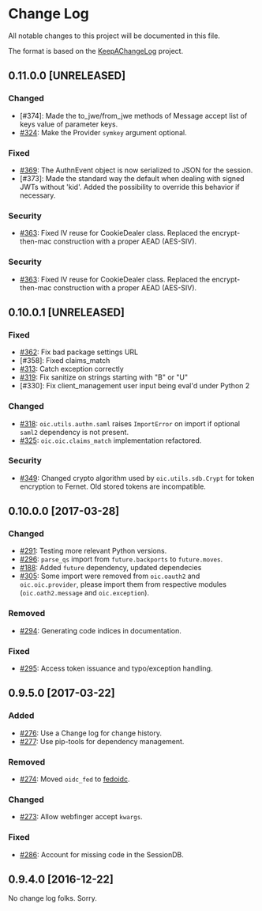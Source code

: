 # Change Log
All notable changes to this project will be documented in this file.

The format is based on the [KeepAChangeLog] project.

[KeepAChangeLog]: http://keepachangelog.com/

## 0.11.0.0 [UNRELEASED]

### Changed
- [#374]: Made the to_jwe/from_jwe methods of Message accept list of keys value of parameter keys.
- [#324]: Make the Provider `symkey` argument optional.

### Fixed
- [#369]: The AuthnEvent object is now serialized to JSON for the session.
- [#373]: Made the standard way the default when dealing with signed JWTs without 'kid'. Added the possibility to override this behavior if necessary.

### Security
- [#363]: Fixed IV reuse for CookieDealer class. Replaced the encrypt-then-mac construction with a proper AEAD (AES-SIV). 

### Security
- [#363]: Fixed IV reuse for CookieDealer class. Replaced the encrypt-then-mac construction with a proper AEAD (AES-SIV). 

[#324]: https://github.com/OpenIDC/pyoidc/pull/324
[#369]: https://github.com/OpenIDC/pyoidc/pull/369
[#363]: https://github.com/OpenIDC/pyoidc/issue/363

## 0.10.0.1 [UNRELEASED]

### Fixed
- [#362]: Fix bad package settings URL
- [#358]: Fixed claims_match
- [#313]: Catch exception correctly
- [#319]: Fix sanitize on strings starting with "B" or "U"
- [#330]: Fix client_management user input being eval'd under Python 2

### Changed
- [#318]: `oic.utils.authn.saml` raises `ImportError` on import if optional `saml2` dependency is not present.
- [#325]: `oic.oic.claims_match` implementation refactored.

### Security
- [#349]: Changed crypto algorithm used by `oic.utils.sdb.Crypt` for token encryption to Fernet. Old stored tokens are incompatible.

[#313]: https://github.com/OpenIDC/pyoidc/issues/313
[#318]: https://github.com/OpenIDC/pyoidc/pull/318
[#319]: https://github.com/OpenIDC/pyoidc/pull/319
[#325]: https://github.com/OpenIDC/pyoidc/pull/325
[#349]: https://github.com/OpenIDC/pyoidc/issues/349
[#362]: https://github.com/OpenIDC/pyoidc/pull/362

## 0.10.0.0 [2017-03-28]

### Changed
- [#291]: Testing more relevant Python versions.
- [#296]: `parse_qs` import from `future.backports` to `future.moves`.
- [#188]: Added `future` dependency, updated dependecies
- [#305]: Some import were removed from `oic.oauth2` and `oic.oic.provider`, please import them from respective modules (`oic.oath2.message` and `oic.exception`).

### Removed
- [#294]: Generating code indices in documentation.

### Fixed
- [#295]: Access token issuance and typo/exception handling.

[#291]: https://github.com/OpenIDC/pyoidc/pull/291
[#294]: https://github.com/OpenIDC/pyoidc/pull/294
[#295]: https://github.com/OpenIDC/pyoidc/pull/295
[#296]: https://github.com/OpenIDC/pyoidc/pull/296
[#188]: https://github.com/OpenIDC/pyoidc/issues/188
[#305]: https://github.com/OpenIDC/pyoidc/pull/305

## 0.9.5.0 [2017-03-22]

### Added
- [#276]: Use a Change log for change history.
- [#277]: Use pip-tools for dependency management.

[#276]: https://github.com/OpenIDC/pyoidc/pull/276
[#277]: https://github.com/OpenIDC/pyoidc/pull/277

### Removed
- [#274]: Moved `oidc_fed` to [fedoidc].

[#274]: https://github.com/OpenIDC/pyoidc/pull/274
[fedoidc]: https://github.com/OpenIDC/fedoidc

### Changed
- [#273]: Allow webfinger accept `kwargs`.

[#273]: https://github.com/OpenIDC/pyoidc/pull/273

### Fixed
- [#286]: Account for missing code in the SessionDB.

[#286]: https://github.com/OpenIDC/pyoidc/pulls/286

## 0.9.4.0 [2016-12-22]
No change log folks. Sorry.
